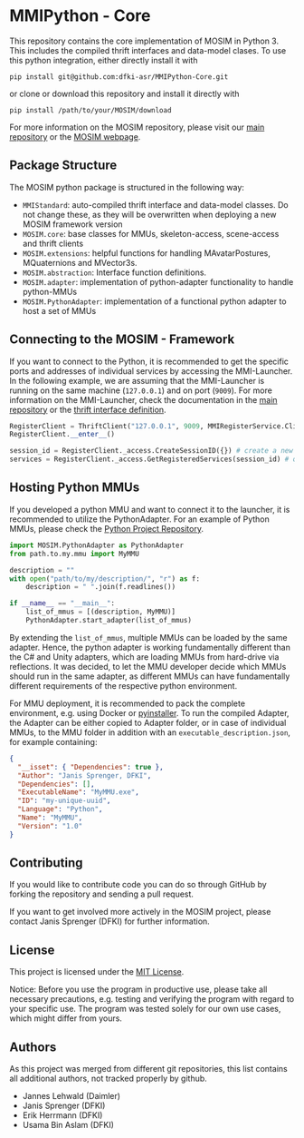 # MMIPython - Core

This repository contains the core implementation of MOSIM in Python 3. This includes the compiled thrift interfaces and data-model clases. To use this python integration, either directly install it with 

```console
pip install git@github.com:dfki-asr/MMIPython-Core.git
```

or clone or download this repository and install it directly with 

```console
pip install /path/to/your/MOSIM/download
```

For more information on the MOSIM repository, please visit our [main repository](https://github.com/dfki-asr/MOSIM) or the [MOSIM webpage](https://www.MOSIM.eu). 

## Package Structure

The MOSIM python package is structured in the following way: 
- `MMIStandard`: auto-compiled thrift interface and data-model classes. Do not change these, as they will be overwritten when deploying a new MOSIM framework version
- `MOSIM.core`: base classes for MMUs, skeleton-access, scene-access and thrift clients
- `MOSIM.extensions`: helpful functions for handling MAvatarPostures, MQuaternions and MVector3s. 
- `MOSIM.abstraction`: Interface function definitions. 
- `MOSIM.adapter`: implementation of python-adapter functionality to handle python-MMUs
- `MOSIM.PythonAdapter`: implementation of a functional python adapter to host a set of MMUs

## Connecting to the MOSIM - Framework

If you want to connect to the Python, it is recommended to get the specific ports and addresses of individual services by accessing the MMI-Launcher. In the following example, we are assuming that the MMI-Launcher is running on the same machine (`127.0.0.1`) and on port (`9009`). 
For more information on the MMI-Launcher, check the documentation in the [main repository](https://github.com/dfki-asr/MOSIM) or the [thrift interface definition](https://github.com/dfki-asr/MOSIM). 

```python
RegisterClient = ThriftClient("127.0.0.1", 9009, MMIRegisterService.Client)
RegisterClient.__enter__()

session_id = RegisterClient._access.CreateSessionID({}) # create a new session
services = RegisterClient._access.GetRegisteredServices(session_id) # query the list of actives services. 
```

## Hosting Python MMUs 

If you developed a python MMU and want to connect it to the launcher, it is recommended to utilize the PythonAdapter. For an example of Python MMUs, please check the [Python Project Repository](https://github.com/dfki-asr/MOSIM-Python). 

```python 
import MOSIM.PythonAdapter as PythonAdapter
from path.to.my.mmu import MyMMU

description = ""
with open("path/to/my/description/", "r") as f:
	description = " ".join(f.readlines())

if __name__ == "__main__":
	list_of_mmus = [(description, MyMMU)]
	PythonAdapter.start_adapter(list_of_mmus)
```

By extending the `list_of_mmus`, multiple MMUs can be loaded by the same adapter. Hence, the python adapter is working fundamentally different than the C# and Unity adapters, which are loading MMUs from hard-drive via reflections. It was decided, to let the MMU developer decide which MMUs should run in the same adapter, as different MMUs can have fundamentally different requirements of the respective python environment. 

For MMU deployment, it is recommended to pack the complete environment, e.g. using Docker or [pyinstaller](https://pyinstaller.readthedocs.io/en/stable/usage.html). To run the compiled Adapter, the Adapter can be either copied to Adapter folder, or in case of individual MMUs, to the MMU folder in addition with an `executable_description.json`, for example containing: 

```json
{
  "__isset": { "Dependencies": true },
  "Author": "Janis Sprenger, DFKI",
  "Dependencies": [],
  "ExecutableName": "MyMMU.exe",
  "ID": "my-unique-uuid",
  "Language": "Python",
  "Name": "MyMMU",
  "Version": "1.0"
}
```

## Contributing

If you would like to contribute code you can do so through GitHub by forking the repository and sending a pull request.

If you want to get involved more actively in the MOSIM project, please contact Janis Sprenger (DFKI) for further information.

## License

This project is licensed under the [MIT License](./LICENSE). 

Notice: Before you use the program in productive use, please take all necessary precautions, e.g. testing and verifying the program with regard to your specific use. The program was tested solely for our own use cases, which might differ from yours.

## Authors

As this project was merged from different git repositories, this list contains all additional authors, not tracked properly by github. 

- Jannes Lehwald (Daimler)
- Janis Sprenger (DFKI)
- Erik Herrmann (DFKI)
- Usama Bin Aslam (DFKI)